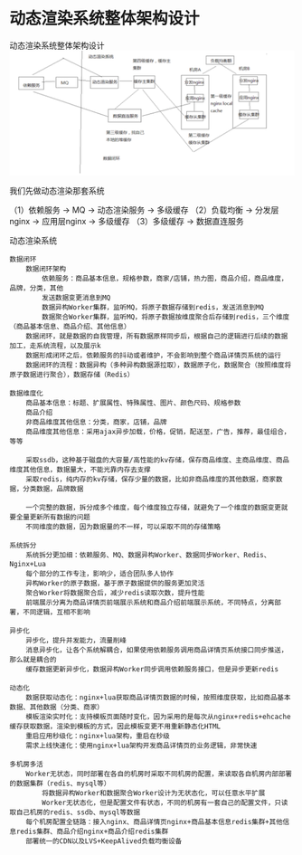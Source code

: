 # 动态渲染系统整体架构设计



动态渲染系统整体架构设计
![](动态渲染系统整体架构设计.png)


我们先做动态渲染那套系统

（1）依赖服务 -> MQ -> 动态渲染服务 -> 多级缓存
（2）负载均衡 -> 分发层nginx -> 应用层nginx -> 多级缓存
（3）多级缓存 -> 数据直连服务

动态渲染系统
	
	数据闭环
		数据闭环架构
			依赖服务：商品基本信息，规格参数，商家/店铺，热力图，商品介绍，商品维度，品牌，分类，其他
			发送数据变更消息到MQ
			数据异构Worker集群，监听MQ，将原子数据存储到redis，发送消息到MQ
			数据聚合Worker集群，监听MQ，将原子数据按维度聚合后存储到redis，三个维度（商品基本信息、商品介绍、其他信息）
		数据闭环，就是数据的自我管理，所有数据原样同步后，根据自己的逻辑进行后续的数据加工，走系统流程，以及展示k
		数据形成闭环之后，依赖服务的抖动或者维护，不会影响到整个商品详情页系统的运行
		数据闭环的流程：数据异构（多种异构数据源拉取），数据原子化，数据聚合（按照维度将原子数据进行聚合），数据存储（Redis）
	
	数据维度化
		商品基本信息：标题、扩展属性、特殊属性、图片、颜色尺码、规格参数
		商品介绍
		非商品维度其他信息：分类，商家，店铺，品牌
		商品维度其他信息：采用ajax异步加载，价格，促销，配送至，广告，推荐，最佳组合，等等
		
		采取ssdb，这种基于磁盘的大容量/高性能的kv存储，保存商品维度、主商品维度、商品维度其他信息，数据量大，不能光靠内存去支撑
		采取redis，纯内存的kv存储，保存少量的数据，比如非商品维度的其他数据，商家数据，分类数据，品牌数据
		
		一个完整的数据，拆分成多个维度，每个维度独立存储，就避免了一个维度的数据变更就要全量更新所有数据的问题
		不同维度的数据，因为数据量的不一样，可以采取不同的存储策略
		
	系统拆分
		系统拆分更加细：依赖服务、MQ、数据异构Worker、数据同步Worker、Redis、Nginx+Lua
		每个部分的工作专注，影响少，适合团队多人协作
		异构Worker的原子数据，基于原子数据提供的服务更加灵活
		聚合Worker将数据聚合后，减少redis读取次数，提升性能
		前端展示分离为商品详情页前端展示系统和商品介绍前端展示系统，不同特点，分离部署，不同逻辑，互相不影响
		
	异步化
		异步化，提升并发能力，流量削峰
		消息异步化，让各个系统解耦合，如果使用依赖服务调用商品详情页系统接口同步推送，那么就是耦合的
		缓存数据更新异步化，数据异构Worker同步调用依赖服务接口，但是异步更新redis
		
	动态化
		数据获取动态化：nginx+lua获取商品详情页数据的时候，按照维度获取，比如商品基本数据、其他数据（分类、商家）
		模板渲染实时化：支持模板页面随时变化，因为采用的是每次从nginx+redis+ehcache缓存获取数据，渲染到模板的方式，因此模板变更不用重新静态化HTML
		重启应用秒级化：nginx+lua架构，重启在秒级
		需求上线快速化：使用nginx+lua架构开发商品详情页的业务逻辑，非常快速
			
	多机房多活
		Worker无状态，同时部署在各自的机房时采取不同机房的配置，来读取各自机房内部部署的数据集群（redis、mysql等）
			将数据异构Worker和数据聚合Worker设计为无状态化，可以任意水平扩展
			Worker无状态化，但是配置文件有状态，不同的机房有一套自己的配置文件，只读取自己机房的redis、ssdb、mysql等数据
		每个机房配置全链路：接入nginx、商品详情页nginx+商品基本信息redis集群+其他信息redis集群、商品介绍nginx+商品介绍redis集群
		部署统一的CDN以及LVS+KeepAlived负载均衡设备
